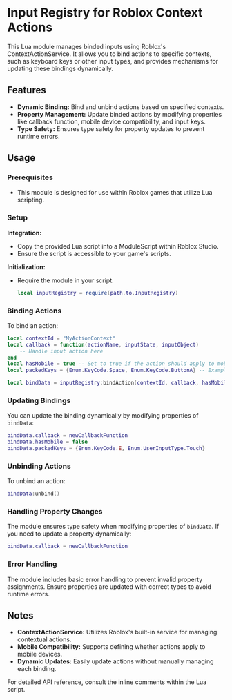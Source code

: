 # Input Registry for Roblox Context Actions

This Lua module manages binded inputs using Roblox's ContextActionService. It allows you to bind actions to specific contexts, such as keyboard keys or other input types, and provides mechanisms for updating these bindings dynamically.

## Features

- **Dynamic Binding:** Bind and unbind actions based on specified contexts.
- **Property Management:** Update binded actions by modifying properties like callback function, mobile device compatibility, and input keys.
- **Type Safety:** Ensures type safety for property updates to prevent runtime errors.

## Usage

### Prerequisites

- This module is designed for use within Roblox games that utilize Lua scripting.
  
### Setup
**Integration:**
   - Copy the provided Lua script into a ModuleScript within Roblox Studio.
   - Ensure the script is accessible to your game's scripts.

**Initialization:**
   - Require the module in your script:
     ```lua
     local inputRegistry = require(path.to.InputRegistry)
     ```

### Binding Actions

To bind an action:

```lua
local contextId = "MyActionContext"
local callback = function(actionName, inputState, inputObject)
    -- Handle input action here
end
local hasMobile = true -- Set to true if the action should apply to mobile devices
local packedKeys = {Enum.KeyCode.Space, Enum.KeyCode.ButtonA} -- Example keys

local bindData = inputRegistry:bindAction(contextId, callback, hasMobile, packedKeys)
```

### Updating Bindings

You can update the binding dynamically by modifying properties of `bindData`:

```lua
bindData.callback = newCallbackFunction
bindData.hasMobile = false
bindData.packedKeys = {Enum.KeyCode.E, Enum.UserInputType.Touch}
```

### Unbinding Actions

To unbind an action:

```lua
bindData:unbind()
```

### Handling Property Changes

The module ensures type safety when modifying properties of `bindData`. If you need to update a property dynamically:

```lua
bindData.callback = newCallbackFunction
```

### Error Handling

The module includes basic error handling to prevent invalid property assignments. Ensure properties are updated with correct types to avoid runtime errors.

## Notes

- **ContextActionService:** Utilizes Roblox's built-in service for managing contextual actions.
- **Mobile Compatibility:** Supports defining whether actions apply to mobile devices.
- **Dynamic Updates:** Easily update actions without manually managing each binding.

For detailed API reference, consult the inline comments within the Lua script.
